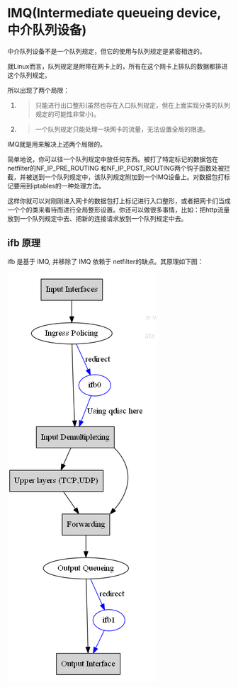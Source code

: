 # IMQ(Intermediate queueing device,中介队列设备)

中介队列设备不是一个队列规定，但它的使用与队列规定是紧密相连的。

就Linux而言，队列规定是附带在网卡上的，所有在这个网卡上排队的数据都排进这个队列规定。

所以出现了两个局限：

1. >只能进行出口整形(虽然也存在入口队列规定，但在上面实现分类的队列规定的可能性非常小)。
2. >一个队列规定只能处理一块网卡的流量，无法设置全局的限速。

IMQ就是用来解决上述两个局限的。

简单地说，你可以往一个队列规定中放任何东西。被打了特定标记的数据包在netfilter的NF_IP_PRE_ROUTING 和NF_IP_POST_ROUTING两个钩子函数处被拦截，并被送到一个队列规定中，该队列规定附加到一个IMQ设备上。对数据包打标记要用到iptables的一种处理方法。

这样你就可以对刚刚进入网卡的数据包打上标记进行入口整形，或者把网卡们当成一个个的类来看待而进行全局整形设置。你还可以做很多事情，比如：把http流量放到一个队列规定中去、把新的连接请求放到一个队列规定中去。

## ifb 原理

ifb 是基于 IMQ, 并移除了 IMQ 依赖于 netfilter的缺点。其原理如下图：

![1565157716734](asserts/1565157716734.png)